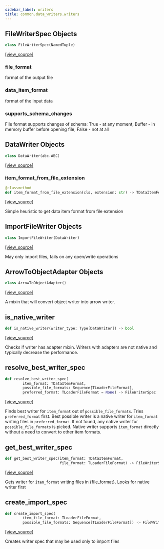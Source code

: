 ```yaml
---
sidebar_label: writers
title: common.data_writers.writers
---
```


## FileWriterSpec Objects

```python
class FileWriterSpec(NamedTuple)
```

[[view_source]](https://github.com/dlt-hub/dlt/blob/9857029af018a582dd24da4070562f58bb7e9fc5/dlt/common/data_writers/writers.py#L50)

### file\_format

format of the output file

### data\_item\_format

format of the input data

### supports\_schema\_changes

File format supports changes of schema: True - at any moment, Buffer - in memory buffer before opening file,  False - not at all

## DataWriter Objects

```python
class DataWriter(abc.ABC)
```

[[view_source]](https://github.com/dlt-hub/dlt/blob/9857029af018a582dd24da4070562f58bb7e9fc5/dlt/common/data_writers/writers.py#L66)

### item\_format\_from\_file\_extension

```python
@classmethod
def item_format_from_file_extension(cls, extension: str) -> TDataItemFormat
```

[[view_source]](https://github.com/dlt-hub/dlt/blob/9857029af018a582dd24da4070562f58bb7e9fc5/dlt/common/data_writers/writers.py#L111)

Simple heuristic to get data item format from file extension

## ImportFileWriter Objects

```python
class ImportFileWriter(DataWriter)
```

[[view_source]](https://github.com/dlt-hub/dlt/blob/9857029af018a582dd24da4070562f58bb7e9fc5/dlt/common/data_writers/writers.py#L145)

May only import files, fails on any open/write operations

## ArrowToObjectAdapter Objects

```python
class ArrowToObjectAdapter()
```

[[view_source]](https://github.com/dlt-hub/dlt/blob/9857029af018a582dd24da4070562f58bb7e9fc5/dlt/common/data_writers/writers.py#L633)

A mixin that will convert object writer into arrow writer.

## is\_native\_writer

```python
def is_native_writer(writer_type: Type[DataWriter]) -> bool
```

[[view_source]](https://github.com/dlt-hub/dlt/blob/9857029af018a582dd24da4070562f58bb7e9fc5/dlt/common/data_writers/writers.py#L665)

Checks if writer has adapter mixin. Writers with adapters are not native and typically
decrease the performance.

## resolve\_best\_writer\_spec

```python
def resolve_best_writer_spec(
        item_format: TDataItemFormat,
        possible_file_formats: Sequence[TLoaderFileFormat],
        preferred_format: TLoaderFileFormat = None) -> FileWriterSpec
```

[[view_source]](https://github.com/dlt-hub/dlt/blob/9857029af018a582dd24da4070562f58bb7e9fc5/dlt/common/data_writers/writers.py#L706)

Finds best writer for `item_format` out of `possible_file_formats`. Tries `preferred_format` first.
Best possible writer is a native writer for `item_format` writing files in `preferred_format`.
If not found, any native writer for `possible_file_formats` is picked.
Native writer supports `item_format` directly without a need to convert to other item formats.

## get\_best\_writer\_spec

```python
def get_best_writer_spec(item_format: TDataItemFormat,
                         file_format: TLoaderFileFormat) -> FileWriterSpec
```

[[view_source]](https://github.com/dlt-hub/dlt/blob/9857029af018a582dd24da4070562f58bb7e9fc5/dlt/common/data_writers/writers.py#L760)

Gets writer for `item_format` writing files in {file_format}. Looks for native writer first

## create\_import\_spec

```python
def create_import_spec(
        item_file_format: TLoaderFileFormat,
        possible_file_formats: Sequence[TLoaderFileFormat]) -> FileWriterSpec
```

[[view_source]](https://github.com/dlt-hub/dlt/blob/9857029af018a582dd24da4070562f58bb7e9fc5/dlt/common/data_writers/writers.py#L771)

Creates writer spec that may be used only to import files

